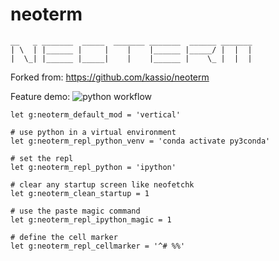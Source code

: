 # neoterm

 ```
 __   _ _______  _____  _______ _______  ______ _______
 | \  | |______ |     |    |    |______ |_____/ |  |  |
 |  \_| |______ |_____|    |    |______ |    \_ |  |  |
```


Forked from:
https://github.com/kassio/neoterm


Feature demo:
![](https://github.com/assets/sample.gif
"python workflow")


```vim
let g:neoterm_default_mod = 'vertical'

# use python in a virtual environment
let g:neoterm_repl_python_venv = 'conda activate py3conda'

# set the repl
let g:neoterm_repl_python = 'ipython'

# clear any startup screen like neofetchk
let g:neoterm_clean_startup = 1

# use the paste magic command
let g:neoterm_repl_ipython_magic = 1

# define the cell marker
let g:neoterm_repl_cellmarker = '^# %%'
```
